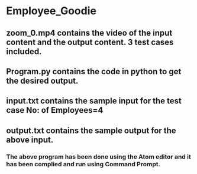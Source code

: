 # Employee_Goodie

## zoom_0.mp4 contains the video of the input content and the output content. 3 test cases included.
## Program.py contains the code in python to get the desired output.
## input.txt contains the sample input for the test case No: of Employees=4
## output.txt contains the sample output for the above input.
### The above program has been done using the Atom editor and it has been complied and run using Command Prompt.
